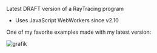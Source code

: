Latest DRAFT version of a RayTracing program 
- Uses JavaScript WebWorkers since v2.10


One of my favorite examples made with my latest version:

![grafik](https://user-images.githubusercontent.com/101653815/166555241-c96cac99-1084-439c-842f-9e3c1934be04.png)
